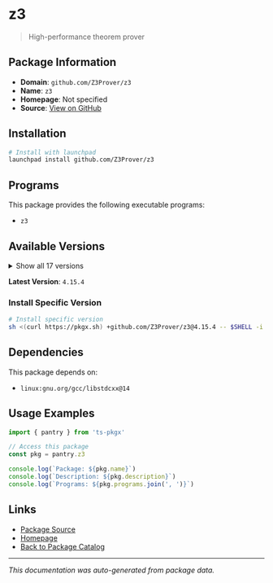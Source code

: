 # z3

> High-performance theorem prover

## Package Information

- **Domain**: `github.com/Z3Prover/z3`
- **Name**: `z3`
- **Homepage**: Not specified
- **Source**: [View on GitHub](https://github.com/pkgxdev/pantry/tree/main/projects/github.com/Z3Prover/z3/package.yml)

## Installation

```bash
# Install with launchpad
launchpad install github.com/Z3Prover/z3
```

## Programs

This package provides the following executable programs:

- `z3`

## Available Versions

<details>
<summary>Show all 17 versions</summary>

- `4.15.4`, `4.15.3`, `4.15.2`, `4.15.1`, `4.15.0`
- `4.14.1`, `4.14.0`, `4.13.4`, `4.13.3`, `4.13.2`
- `4.13.0`, `4.12.6`, `4.12.5`, `4.12.4`, `4.12.3`
- `4.12.2`, `4.12.1`

</details>

**Latest Version**: `4.15.4`

### Install Specific Version

```bash
# Install specific version
sh <(curl https://pkgx.sh) +github.com/Z3Prover/z3@4.15.4 -- $SHELL -i
```

## Dependencies

This package depends on:

- `linux:gnu.org/gcc/libstdcxx@14`

## Usage Examples

```typescript
import { pantry } from 'ts-pkgx'

// Access this package
const pkg = pantry.z3

console.log(`Package: ${pkg.name}`)
console.log(`Description: ${pkg.description}`)
console.log(`Programs: ${pkg.programs.join(', ')}`)
```

## Links

- [Package Source](https://github.com/pkgxdev/pantry/tree/main/projects/github.com/Z3Prover/z3/package.yml)
- [Homepage](#)
- [Back to Package Catalog](../../../package-catalog.md)

---

*This documentation was auto-generated from package data.*
